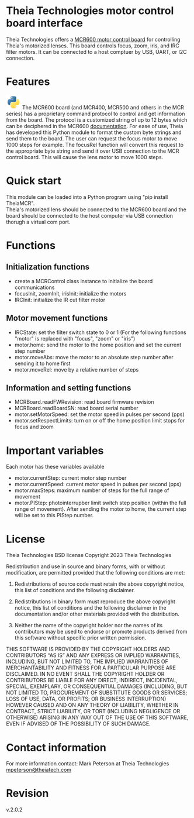 # Theia Technologies motor control board interface
Theia Technologies offers a [MCR600 motor control board](https://www.theiatech.com/lenses/accessories/mcr/) for controlling Theia's motorized lenses.  This board controls focus, zoom, iris, and IRC filter motors.  It can be connected to a host comptuer by USB, UART, or I2C connection.  

# Features
<img src="https://raw.githubusercontent.com/devicons/devicon/master/icons/python/python-original.svg" alt="python" width="40" height="40"/> The MCR600 board (and MCR400, MCR500 and others in the MCR series) has a proprietary command protocol to control and get information from the board.  The protocol is a customized string of up to 12 bytes which can be deciphered in the MCR600 [documentation](https://www.theiatech.com/lenses/accessories/mcr/).  For ease of use, Theia has developed this Python module to format the custom byte strings and send them to the board.  The user can request the focus motor to move 1000 steps for example.  The focusRel function will convert this request to the appropriate byte string and send it over USB connection to the MCR control board.  This will cause the lens motor to move 1000 steps.  

# Quick start
This module can be loaded into a Python program using "pip install TheiaMCR".  
Theia's motorized lens should be connected to the MCR600 board and the board should be connected to the host computer via USB connection thorugh a virtual com port.  

# Functions
## Initialization functions
- create a MCRControl class instance to initialize the board communications
- focusInit, zoomInit, irisInit: initialize the motors
- IRCInit: initialize the IR cut filter motor
## Motor movement functions
- IRCState: set the filter switch state to 0 or 1 
(For the following functions "motor" is replaced with "focus", "zoom" or "iris")
- motor.home: send the motor to the home position and set the current step number
- motor.moveAbs: move the motor to an absolute step number after sending it to home first
- motor.moveRel: move by a relative number of steps
## Information and setting functions
- MCRBoard.readFWRevision: read board firmware revision
- MCRBoard.readBoardSN: read board serial number
- motor.setMotorSpeed: set the motor speed in pulses per second (pps)
- motor.setRespectLimits: turn on or off the home position limit stops for focus and zoom

# Important variables
Each motor has these variables available
- motor.currentStep: current motor step number
- motor.currentSpeed: current motor speed in pulses per second (pps)
- motor.maxSteps: maximum number of steps for the full range of movement
- motor.PIStep: photointerrupber limit switch step position (within the full range of movement).  After sending the motor to home, the current step will be set to this PIStep number.  

# License
Theia Technologies BSD license
Copyright 2023 Theia Technologies

Redistribution and use in source and binary forms, with or without modification, are permitted provided that the following conditions are met:

1. Redistributions of source code must retain the above copyright notice, this list of conditions and the following disclaimer.

2. Redistributions in binary form must reproduce the above copyright notice, this list of conditions and the following disclaimer in the documentation and/or other materials provided with the distribution.

3. Neither the name of the copyright holder nor the names of its contributors may be used to endorse or promote products derived from this software without specific prior written permission.

THIS SOFTWARE IS PROVIDED BY THE COPYRIGHT HOLDERS AND CONTRIBUTORS “AS IS” AND ANY EXPRESS OR IMPLIED WARRANTIES, INCLUDING, BUT NOT LIMITED TO, THE IMPLIED WARRANTIES OF MERCHANTABILITY AND FITNESS FOR A PARTICULAR PURPOSE ARE DISCLAIMED. IN NO EVENT SHALL THE COPYRIGHT HOLDER OR CONTRIBUTORS BE LIABLE FOR ANY DIRECT, INDIRECT, INCIDENTAL, SPECIAL, EXEMPLARY, OR CONSEQUENTIAL DAMAGES (INCLUDING, BUT NOT LIMITED TO, PROCUREMENT OF SUBSTITUTE GOODS OR SERVICES; LOSS OF USE, DATA, OR PROFITS; OR BUSINESS INTERRUPTION) HOWEVER CAUSED AND ON ANY THEORY OF LIABILITY, WHETHER IN CONTRACT, STRICT LIABILITY, OR TORT (INCLUDING NEGLIGENCE OR OTHERWISE) ARISING IN ANY WAY OUT OF THE USE OF THIS SOFTWARE, EVEN IF ADVISED OF THE POSSIBILITY OF SUCH DAMAGE.

# Contact information
For more information contact: 
Mark Peterson at Theia Technologies
[mpeterson@theiatech.com](mailto://mpeterson@theiatech.com)

# Revision
v.2.0.2